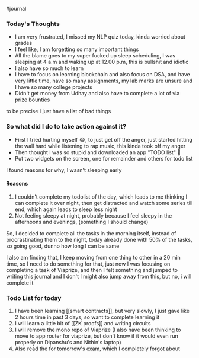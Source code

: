
#journal
### Today's Thoughts

- I am very frustrated, I missed my NLP quiz today, kinda worried about grades
- I feel like, I am forgetting so many important things
- All the blame goes to my super fucked up sleep scheduling, I was sleeping at 4 a.m and waking up at 12.00 p.m, this is bullshit and idiotic
- I also have so much to learn
- I have to focus on learning blockchain and also focus on DSA, and have very little time, have so many assignments, my lab marks are unsure and I have so many college projects
- Didn't get money from Udhay and also have to complete a lot of via prize bounties

to be precise I just have a list of bad things

### So what did I do to take action against it?

- First I tried hurting myself 😂, to just get off the anger, just started hitting the wall hard while listening to rap music, this kinda took off my anger
- Then thought I was so stupid and downloaded an app "TODO list" 🫣 
- Put two widgets on the screen, one for remainder and others for todo list

 I found reasons for why, I wasn't sleeping early
#### Reasons
1. I couldn't complete my todolist of the day, which leads to me thinking I can complete it over night, then get distracted and watch some series till end, which again leads to sleep less night
2. Not feeling sleepy at night, probably because I feel sleepy in the afternoons and evenings, (something I should change)

So, I decided to complete all the tasks in the morning itself, instead of procrastinating them to the night, today already done with 50% of the tasks, so going good, dunno how long I can be same

I also am finding that, I keep moving from one thing to other in a 20 min time, so I need to do something for that, just now I was focusing on completing a task of Viaprize, and then I felt something and jumped to writing this journal and I don't I might also jump away from this, but no, i will complete it 

### Todo List for today

1. I have been learning [[smart contracts]], but very slowly,  I just gave like 2 hours time in past 3 days, so want to complete learning it 
2. I will learn a little bit of [[ZK proofs]] and writing circuits
3. I will remove the mono repo of Viaprize (I also have been thinking to move to app router for viaprize, but don't know if it would even run properly on Dipanshu's and Nithin's laptop)
4. Also read the for tomorrow's exam, which I completely forgot about

